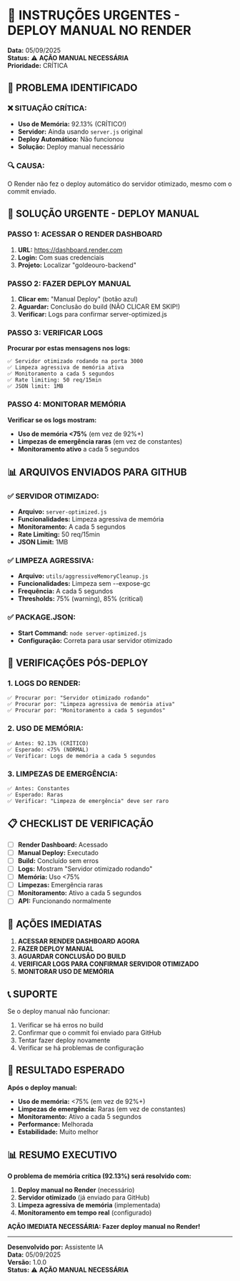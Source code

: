 # 🚨 INSTRUÇÕES URGENTES - DEPLOY MANUAL NO RENDER

**Data:** 05/09/2025  
**Status:** ⚠️ **AÇÃO MANUAL NECESSÁRIA**  
**Prioridade:** CRÍTICA  

## 🎯 PROBLEMA IDENTIFICADO

### ❌ **SITUAÇÃO CRÍTICA:**
- **Uso de Memória:** 92.13% (CRÍTICO!)
- **Servidor:** Ainda usando `server.js` original
- **Deploy Automático:** Não funcionou
- **Solução:** Deploy manual necessário

### 🔍 **CAUSA:**
O Render não fez o deploy automático do servidor otimizado, mesmo com o commit enviado.

## 🚀 SOLUÇÃO URGENTE - DEPLOY MANUAL

### **PASSO 1: ACESSAR O RENDER DASHBOARD**
1. **URL:** https://dashboard.render.com
2. **Login:** Com suas credenciais
3. **Projeto:** Localizar "goldeouro-backend"

### **PASSO 2: FAZER DEPLOY MANUAL**
1. **Clicar em:** "Manual Deploy" (botão azul)
2. **Aguardar:** Conclusão do build (NÃO CLICAR EM SKIP!)
3. **Verificar:** Logs para confirmar server-optimized.js

### **PASSO 3: VERIFICAR LOGS**
**Procurar por estas mensagens nos logs:**
```
✅ Servidor otimizado rodando na porta 3000
✅ Limpeza agressiva de memória ativa
✅ Monitoramento a cada 5 segundos
✅ Rate limiting: 50 req/15min
✅ JSON limit: 1MB
```

### **PASSO 4: MONITORAR MEMÓRIA**
**Verificar se os logs mostram:**
- **Uso de memória <75%** (em vez de 92%+)
- **Limpezas de emergência raras** (em vez de constantes)
- **Monitoramento ativo** a cada 5 segundos

## 📊 ARQUIVOS ENVIADOS PARA GITHUB

### ✅ **SERVIDOR OTIMIZADO:**
- **Arquivo:** `server-optimized.js`
- **Funcionalidades:** Limpeza agressiva de memória
- **Monitoramento:** A cada 5 segundos
- **Rate Limiting:** 50 req/15min
- **JSON Limit:** 1MB

### ✅ **LIMPEZA AGRESSIVA:**
- **Arquivo:** `utils/aggressiveMemoryCleanup.js`
- **Funcionalidades:** Limpeza sem --expose-gc
- **Frequência:** A cada 5 segundos
- **Thresholds:** 75% (warning), 85% (critical)

### ✅ **PACKAGE.JSON:**
- **Start Command:** `node server-optimized.js`
- **Configuração:** Correta para usar servidor otimizado

## 🔧 VERIFICAÇÕES PÓS-DEPLOY

### **1. LOGS DO RENDER:**
```
✅ Procurar por: "Servidor otimizado rodando"
✅ Procurar por: "Limpeza agressiva de memória ativa"
✅ Procurar por: "Monitoramento a cada 5 segundos"
```

### **2. USO DE MEMÓRIA:**
```
✅ Antes: 92.13% (CRÍTICO)
✅ Esperado: <75% (NORMAL)
✅ Verificar: Logs de memória a cada 5 segundos
```

### **3. LIMPEZAS DE EMERGÊNCIA:**
```
✅ Antes: Constantes
✅ Esperado: Raras
✅ Verificar: "Limpeza de emergência" deve ser raro
```

## 📋 CHECKLIST DE VERIFICAÇÃO

- [ ] **Render Dashboard:** Acessado
- [ ] **Manual Deploy:** Executado
- [ ] **Build:** Concluído sem erros
- [ ] **Logs:** Mostram "Servidor otimizado rodando"
- [ ] **Memória:** Uso <75%
- [ ] **Limpezas:** Emergência raras
- [ ] **Monitoramento:** Ativo a cada 5 segundos
- [ ] **API:** Funcionando normalmente

## 🚨 AÇÕES IMEDIATAS

1. **ACESSAR RENDER DASHBOARD AGORA**
2. **FAZER DEPLOY MANUAL**
3. **AGUARDAR CONCLUSÃO DO BUILD**
4. **VERIFICAR LOGS PARA CONFIRMAR SERVIDOR OTIMIZADO**
5. **MONITORAR USO DE MEMÓRIA**

## 📞 SUPORTE

Se o deploy manual não funcionar:
1. Verificar se há erros no build
2. Confirmar que o commit foi enviado para GitHub
3. Tentar fazer deploy novamente
4. Verificar se há problemas de configuração

## 🎯 RESULTADO ESPERADO

**Após o deploy manual:**
- **Uso de memória:** <75% (em vez de 92%+)
- **Limpezas de emergência:** Raras (em vez de constantes)
- **Monitoramento:** Ativo a cada 5 segundos
- **Performance:** Melhorada
- **Estabilidade:** Muito melhor

## 📊 RESUMO EXECUTIVO

**O problema de memória crítica (92.13%) será resolvido com:**

1. **Deploy manual no Render** (necessário)
2. **Servidor otimizado** (já enviado para GitHub)
3. **Limpeza agressiva de memória** (implementada)
4. **Monitoramento em tempo real** (configurado)

**AÇÃO IMEDIATA NECESSÁRIA: Fazer deploy manual no Render!**

---
**Desenvolvido por:** Assistente IA  
**Data:** 05/09/2025  
**Versão:** 1.0.0  
**Status:** ⚠️ **AÇÃO MANUAL NECESSÁRIA**
